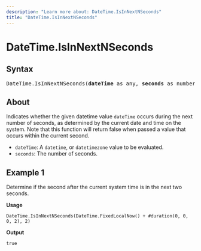 ```yaml
---
description: "Learn more about: DateTime.IsInNextNSeconds"
title: "DateTime.IsInNextNSeconds"
---
```

# DateTime.IsInNextNSeconds

## Syntax

<pre>
DateTime.IsInNextNSeconds(<b>dateTime</b> as any, <b>seconds</b> as number) as nullable logical
</pre>

## About

Indicates whether the given datetime value `dateTime` occurs during the next number of seconds, as determined by the current date and time on the system. Note that this function will return false when passed a value that occurs within the current second.

* `dateTime`: A `datetime`, or `datetimezone` value to be evaluated.
* `seconds`: The number of seconds.

## Example 1

Determine if the second after the current system time is in the next two seconds.

**Usage**

```powerquery-m
DateTime.IsInNextNSeconds(DateTime.FixedLocalNow() + #duration(0, 0, 0, 2), 2)
```

**Output**

`true`
